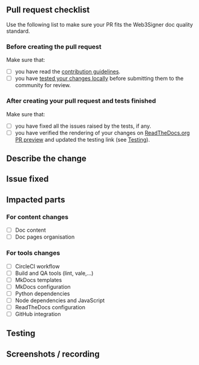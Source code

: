 ## Pull request checklist

Use the following list to make sure your PR fits the Web3Signer doc quality standard.

### Before creating the pull request

Make sure that:

- [ ] you have read the [contribution guidelines](https://github.com/ConsenSys/doc.common/wiki/Contributing-to-Documentation).
- [ ] you have [tested your changes locally](https://github.com/ConsenSys/doc.common/wiki/MkDocs-And-Custom-Markdown-Guide#preview-documentation-site-locally) before submitting them to the community for review.

### After creating your pull request and tests finished

Make sure that:

- [ ] you have fixed all the issues raised by the tests, if any.
- [ ] you have verified the rendering of your changes on
  [ReadTheDocs.org PR preview](https://github.com/ConsenSys/doc.common/wiki/MkDocs-And-Custom-Markdown-Guide#preview-the-doc-site-for-your-pr-on-readthedocscom)
  and updated the testing link (see [Testing](#testing)).

## Describe the change

<!-- A clear and concise description of what this PR changes in the documentation. -->

## Issue fixed

<!-- Except for minor changes (typos, commas) it's required to have a Github issue linked to your
pull request.

Use the following to make Github close the issue automatically when merging the PR:
fixes #{your issue number}
If multiple issues are involved, use one line for each issue.

If you don't want to close the issue, use:
see #{your issue number} -->

## Impacted parts <!-- check as many boxes as needed -->

### For content changes

- [ ] Doc content
- [ ] Doc pages organisation

### For tools changes

- [ ] CircleCI workflow
- [ ] Build and QA tools (lint, vale,…)
- [ ] MkDocs templates
- [ ] MkDocs configuration
- [ ] Python dependencies
- [ ] Node dependencies and JavaScript
- [ ] ReadTheDocs configuration
- [ ] GitHub integration

## Testing

<!-- Steps to follow to review and test your changes.
Add links to preview the pages changes here.
Link format is https://pegasys-web3signer--{your PR number}.org.readthedocs.build/en/{your PR number}/
Where {your PR number} must be replaced by the number of this PR, for instance 123
-->

## Screenshots / recording

<!-- If it helps to understand your change, you may link an annotated screenshot or a small demo video. -->
